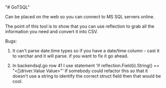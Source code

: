 "# GoTSQL" 

Can be placed on the web so you can connect to MS SQL servers online.

The point of this tool is to show that you can use reflection to grab all the information you need and convert it into CSV.

Bugs:
1) It can't parse date.time types so if you have a date/time column - cast it to varchar and it will parse.
if you want to fix it go ahead.

2) In backendsql.go row 41 I use statement 'if reflection.Field(i).String() == "<[]driver.Value Value>"'
If somebody could refactor this so that it doesn't use a string to identify the correct struct field then that would be cool.
